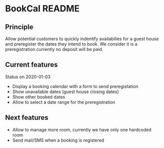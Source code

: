 # BookCal README

## Principle
Allow potential customers to quickly indentify availabilies for a guest house and preregister the dates they intend to book.
We consider it is a preregistration currently no deposit will be paid.

## Current features
Status on 2020-01-03
* Display a booking calendar with a form to send preregistation
* Show unavailable dates (guest house closing dates)
* Show other booked dates
* Allow to select a date range for the preregistration

## Next features
* Allow to manage more room, currently we have only one hardcoded room
* Send mail/SMS when a booking is registered